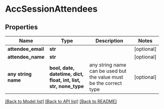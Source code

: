 # AccSessionAttendees


## Properties
Name | Type | Description | Notes
------------ | ------------- | ------------- | -------------
**attendee_email** | **str** |  | [optional] 
**attendee_name** | **str** |  | [optional] 
**any string name** | **bool, date, datetime, dict, float, int, list, str, none_type** | any string name can be used but the value must be the correct type | [optional]

[[Back to Model list]](../README.md#documentation-for-models) [[Back to API list]](../README.md#documentation-for-api-endpoints) [[Back to README]](../README.md)


